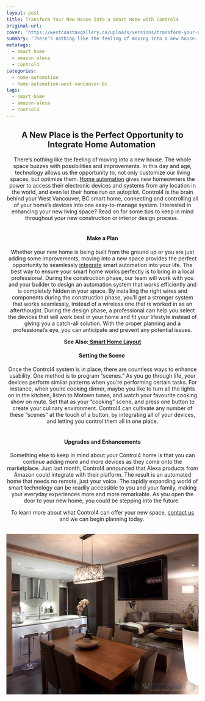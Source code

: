 ```yaml
---
layout: post
title: Transform Your New House Into a Smart Home with Control4
original-url:
cover: 'https://westcoastavgallery.ca/uploads/versions/transform-your-new-house-into-a-smart-home-with-control4---x0-0-800-533-630-420x---.jpg'
summary: 'There’s nothing like the feeling of moving into a new house. The whole space buzzes with possibilities and improvements. In this day and age, technology allows us the opportunity to, not only customize our living spaces, but optimize them. Home automation gives new homeowners the power to access their electronic devices and systems from any location in the world, and even let their home run on autopilot. Control4 is the brain behind your West Vancouver, BC smart home, connecting and controlling all of your home’s devices into one easy-to-manage system. Interested in enhancing your new living space? Read on for some tips to keep in mind throughout your new construction or interior design process.'
metatags:
  - smart home
  - amazon alexa
  - control4
categories:
  - home-automation
  - home-automation-west-vancouver-bc
tags:
  - smart-home
  - amazon-alexa
  - control4
---
```



<div class="post-body entry-content" id="post-body-4174872115541856377" itemprop="description articleBody"><div style="text-align: center;"><h2>A New Place is the Perfect Opportunity to Integrate Home Automation&nbsp;</h2><p>There&rsquo;s nothing like the feeling of moving into a new house. The whole space buzzes with possibilities and improvements. In this day and age, technology allows us the opportunity to, not only customize our living spaces, but optimize them. <a href="https://westcoastavgallery.ca/services/residential#homecontrol">Home automation</a> gives new homeowners the power to access their electronic devices and systems from any location in the world, and even let their home run on autopilot. Control4 is the brain behind your West Vancouver, BC smart home, connecting and controlling all of your home&rsquo;s devices into one easy-to-manage system. Interested in enhancing your new living space? Read on for some tips to keep in mind throughout your new construction or interior design process.&nbsp;</p><h4><br />Make a Plan</h4><p>Whether your new home is being built from the ground up or you are just adding some improvements, moving into a new space provides the perfect opportunity to seamlessly <a href="https://westcoastavgallery.ca/demos/virtual-demo">integrate</a> smart automation into your life. The best way to ensure your smart home works perfectly is to bring in a local professional. During the construction phase, our team will work with you and your builder to design an automation system that works efficiently and is completely hidden in your space. By installing the right wires and components during the construction phase, you&rsquo;ll get a stronger system that works seamlessly, instead of a wireless one that is worked in as an afterthought. During the design phase, a professional can help you select the devices that will work best in your home and fit your lifestyle instead of giving you a catch-all solution. With the proper planning and a professional&rsquo;s eye, you can anticipate and prevent any potential issues.</p><p><strong>See Also:<a href="https://westcoastavgallery.ca/demos/smart-home-layout"> Smart Home Layout</a></strong></p><h4>Setting the Scene&nbsp;</h4><p>Once the Control4 system is in place, there are countless ways to enhance usability. One method is to program &ldquo;scenes.&rdquo; As you go through life, your devices perform similar patterns when you&rsquo;re performing certain tasks. For instance, when you&rsquo;re cooking dinner, maybe you like to turn all the lights on in the kitchen, listen to Motown tunes, and watch your favourite cooking show on mute. Set that as your &ldquo;cooking&rdquo; scene, and press one button to create your culinary environment. Control4 can cultivate any number of these &ldquo;scenes&rdquo; at the touch of a button, by integrating all of your devices, and letting you control them all in one place.</p><h4><br />Upgrades and Enhancements</h4><p>Something else to keep in mind about your Control4 home is that you can continue adding more and more devices as they come onto the marketplace. Just last month, Control4 announced that Alexa products from Amazon could integrate with their platform. The result is an automated home that needs no remote, just your voice. The rapidly expanding world of smart technology can be readily accessible to you and your family, making your everyday experiences more and more remarkable. As you open the door to your new home, you could be stepping into the future.&nbsp;</p><p>To learn more about what Control4 can offer your new space, <a href="https://westcoastavgallery.ca/contact">contact us</a> and we can begin planning today.&nbsp;<br />&nbsp;</p></div><img alt="" width="630" height="420" src="/uploads/versions/transform-your-new-house-into-a-smart-home-with-control4---x0-0-800-533-630-420x---.jpg" /><div class="separator" style="clear: both; text-align: center;">&nbsp;</div><div style="clear: both;">&nbsp;</div></div>